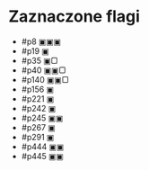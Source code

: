 Zaznaczone flagi
================================================================================

* #p8 ▣▣▣
* #p19 ▣
* #p35 ▣▢
* #p40 ▣▣▢
* #p140 ▣▣▢
* #p156 ▣
* #p221 ▣
* #p242 ▣
* #p245 ▣▣
* #p267 ▣
* #p291 ▣
* #p444 ▣▣
* #p445 ▣▣
